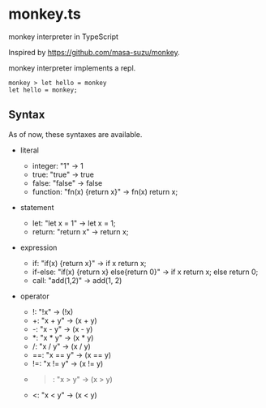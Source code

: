 # monkey.ts
monkey interpreter in TypeScript

Inspired by https://github.com/masa-suzu/monkey.

monkey interpreter implements a repl.
```
monkey > let hello = monkey
let hello = monkey;
```

## Syntax
As of now, these syntaxes are available.
* literal
  * integer: "1" -> 1
  * true: "true" -> true
  * false: "false" -> false
  * function: "fn(x) {return x}" -> fn(x) return x;

* statement
  * let: "let x = 1" -> let x = 1;
  * return: "return x" -> return x;

* expression
  * if: "if(x) {return x}" -> if x return x;
  * if-else: "if(x) {return x} else{return 0}" -> if x return x; else return 0;
  * call: "add(1,2)" -> add(1, 2)

* operator
  * !: "!x" -> (!x)
  * +: "x + y" -> (x + y)
  * -: "x - y" -> (x - y)
  * *: "x * y" -> (x * y)
  * /: "x / y" -> (x / y)
  * ==: "x == y" -> (x == y)
  * !=: "x != y" -> (x != y)
  * >: "x > y" -> (x > y)
  * <: "x < y" -> (x < y)